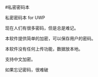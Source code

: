 #私密密码本

私密密码本 for UWP

现在人们有很多密码，但是总是难记。

本软件提供简单的加密，可以保存用户的密码。

本软件没有任何上传功能，数据放本地。

支持中文加密。

如果忘记密码，很难破
